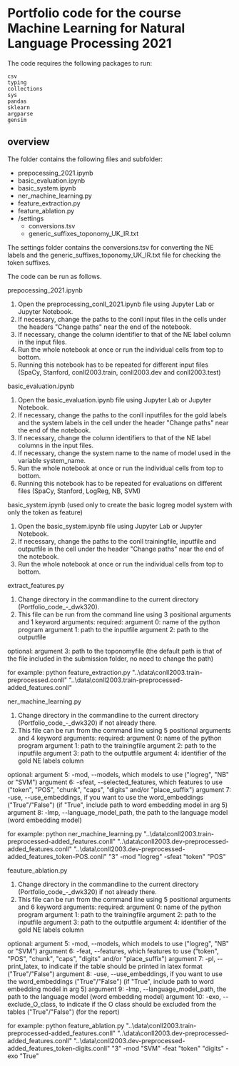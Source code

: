 # Portfolio code for the course Machine Learning for Natural Language Processing 2021

The code requires the following packages to run:
```
csv
typing
collections
sys
pandas
sklearn
argparse
gensim
```

## overview

The folder contains the following files and subfolder:
- prepocessing_2021.ipynb
- basic_evaluation.ipynb
- basic_system.ipynb
- ner_machine_learning.py
- feature_extraction.py
- feature_ablation.py
- /settings
  - conversions.tsv
  - generic_suffixes_toponomy_UK_IR.txt

The settings folder contains the conversions.tsv for converting the NE labels and the generic_suffixes_toponomy_UK_IR.txt file for checking the token suffixes.

The code can be run as follows.

prepocessing_2021.ipynb
1. Open the preprocessing_conll_2021.ipynb file using Jupyter Lab or Jupyter Notebook.
2. If necessary, change the paths to the conll input files in the cells under the headers "Change paths" near the end of the notebook.
3. If necessary, change the column identifier to that of the NE label column in the input files.
4. Run the whole notebook at once or run the individual cells from top to bottom.
5. Running this notebook has to be repeated for different input files (SpaCy, Stanford, conll2003.train, conll2003.dev and conll2003.test)

basic_evaluation.ipynb
1. Open the basic_evaluation.ipynb file using Jupyter Lab or Jupyter Notebook.
2. If necessary, change the paths to the conll inputfiles for the gold labels and the system labels in the cell under the header "Change paths" near the end of the notebook.
3. If necessary, change the column identifiers to that of the NE label columns in the input files.
4. If necessary, change the system name to the name of model used in the variable system_name.
5. Run the whole notebook at once or run the individual cells from top to bottom.
6. Running this notebook has to be repeated for evaluations on different files (SpaCy, Stanford, LogReg, NB, SVM)

basic_system.ipynb (used only to create the basic logreg model system with only the token as feature)
1. Open the basic_system.ipynb file using Jupyter Lab or Jupyter Notebook.
2. If necessary, change the paths to the conll trainingfile, inputfile and outputfile in the cell under the header "Change paths" near the end of the notebook.
3. Run the whole notebook at once or run the individual cells from top to bottom.

extract_features.py
1. Change directory in the commandline to the current directory (Portfolio_code_-_dwk320).
2. This file can be run from the command line using 3 positional arguments and 1 keyword arguments:
  required:
  argument 0: name of the python program
  argument 1: path to the inputfile
  argument 2: path to the outputfile

  optional:
  argument 3: path to the toponomyfile  (the default path is that of the file included in the submission folder, no need to change the path)

  for example:
    python feature_extraction.py "..\data\conll2003.train-preprocessed.conll" "..\data\conll2003.train-preprocessed-added_features.conll"

ner_machine_learning.py
1. Change directory in the commandline to the current directory (Portfolio_code_-_dwk320) if not already there.
2. This file can be run from the command line using 5 positional arguments and 4 keyword arguments:
  required:
  argument 0: name of the python program
  argument 1: path to the trainingfile
  argument 2: path to the inputfile
  argument 3: path to the outputfile
  argument 4: identifier of the gold NE labels column

  optional:
  argument 5: -mod, --models, which models to use ("logreg", "NB" or "SVM")
  argument 6: -sfeat, --selected_features, which features to use ("token", "POS", "chunk", "caps", "digits" and/or "place_suffix")
  argument 7: -use, --use_embeddings, if you want to use the word_embeddings ("True"/"False") (if "True", include path to word embedding model in arg 5)
  argument 8: -lmp, --language_model_path, the path to the language model (word embedding model)

  for example:
    python ner_machine_learning.py "..\data\conll2003.train-preprocessed-added_features.conll" "..\data\conll2003.dev-preprocessed-added_features.conll" "..\data\conll2003.dev-preprocessed-added_features_token-POS.conll" "3" -mod "logreg" -sfeat "token" "POS"

feauture_ablation.py
1. Change directory in the commandline to the current directory (Portfolio_code_-_dwk320) if not already there.
2. This file can be run from the command line using 5 positional arguments and 6 keyword arguments:
  required:
  argument 0: name of the python program
  argument 1: path to the trainingfile
  argument 2: path to the inputfile
  argument 3: path to the outputfile
  argument 4: identifier of the gold NE labels column

  optional:
  argument 5: -mod, --models, which models to use ("logreg", "NB" or "SVM")
  argument 6: -feat, --features, which features to use ("token", "POS", "chunk", "caps", "digits" and/or "place_suffix")
  argument 7: -pl, --print_latex, to indicate if the table should be printed in latex format ("True"/"False")
  argument 8: -use, --use_embeddings, if you want to use the word_embeddings ("True"/"False") (if "True", include path to word embedding model in arg 5)
  argument 9: -lmp, --language_model_path, the path to the language model (word embedding model)
  argument 10: -exo, --exclude_O_class, to indicate if the O class should be excluded from the tables ("True"/"False") (for the report)

  for example:
    python feature_ablation.py "..\data\conll2003.train-preprocessed-added_features.conll" "..\data\conll2003.dev-preprocessed-added_features.conll" "..\data\conll2003.dev-preprocessed-added_features_token-digits.conll" "3" -mod "SVM" -feat "token" "digits" -exo "True"
